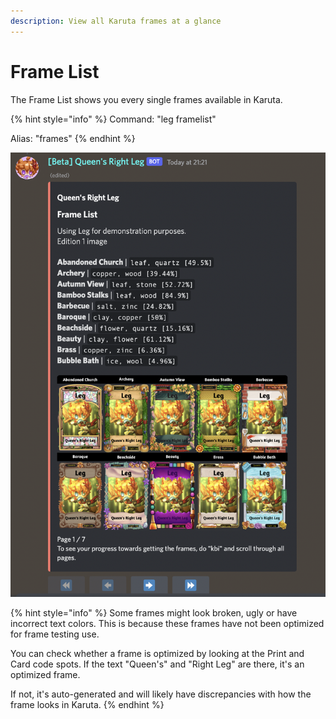 ```yaml
---
description: View all Karuta frames at a glance
---
```


# Frame List

The Frame List shows you every single frames available in Karuta.

{% hint style="info" %}
Command: "leg framelist"

Alias: "frames"
{% endhint %}

![](<../../../.gitbook/assets/image (31) (1).png>)

{% hint style="info" %}
Some frames might look broken, ugly or have incorrect text colors. This is because these frames have not been optimized for frame testing use.



You can check whether a frame is optimized by looking at the Print and Card code spots. If the text "Queen's" and "Right Leg" are there, it's an optimized frame.&#x20;



If not, it's auto-generated and will likely have discrepancies with how the frame looks in Karuta.
{% endhint %}

